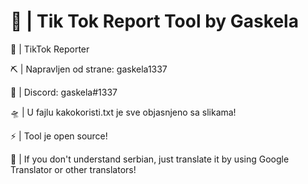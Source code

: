 # 🚦 | Tik Tok Report Tool by Gaskela


🌌 | TikTok Reporter

⛏ | Napravljen od strane: gaskela1337

👀 | Discord: gaskela#1337

🛸 | U fajlu kakokoristi.txt je sve objasnjeno sa slikama!

⚡ | Tool je open source!

🗽 | If you don't understand serbian, just translate it by using Google Translator or other translators!
